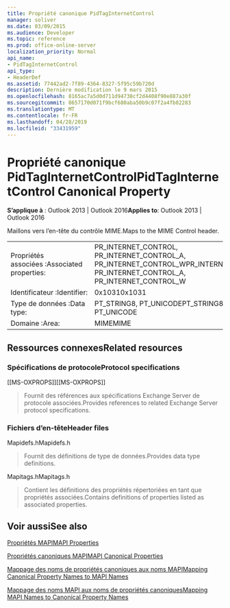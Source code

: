 ```yaml
---
title: Propriété canonique PidTagInternetControl
manager: soliver
ms.date: 03/09/2015
ms.audience: Developer
ms.topic: reference
ms.prod: office-online-server
localization_priority: Normal
api_name:
- PidTagInternetControl
api_type:
- HeaderDef
ms.assetid: 77442ad2-7f89-4364-8327-5f95c59b720d
description: Dernière modification le 9 mars 2015
ms.openlocfilehash: 8165ac7a5d0d711d94738cf2d4408f90e887a30f
ms.sourcegitcommit: 8657170d071f9bcf680aba50b9c07f2a4fb82283
ms.translationtype: MT
ms.contentlocale: fr-FR
ms.lasthandoff: 04/28/2019
ms.locfileid: "33431959"
---
```

# <a name="pidtaginternetcontrol-canonical-property"></a><span data-ttu-id="1a66c-103">Propriété canonique PidTagInternetControl</span><span class="sxs-lookup"><span data-stu-id="1a66c-103">PidTagInternetControl Canonical Property</span></span>

  
  
<span data-ttu-id="1a66c-104">**S’applique à** : Outlook 2013 | Outlook 2016</span><span class="sxs-lookup"><span data-stu-id="1a66c-104">**Applies to**: Outlook 2013 | Outlook 2016</span></span> 
  
<span data-ttu-id="1a66c-105">Maillons vers l’en-tête du contrôle MIME.</span><span class="sxs-lookup"><span data-stu-id="1a66c-105">Maps to the MIME Control header.</span></span>
  
|||
|:-----|:-----|
|<span data-ttu-id="1a66c-106">Propriétés associées :</span><span class="sxs-lookup"><span data-stu-id="1a66c-106">Associated properties:</span></span>  <br/> |<span data-ttu-id="1a66c-107">PR_INTERNET_CONTROL, PR_INTERNET_CONTROL_A, PR_INTERNET_CONTROL_W</span><span class="sxs-lookup"><span data-stu-id="1a66c-107">PR_INTERNET_CONTROL, PR_INTERNET_CONTROL_A, PR_INTERNET_CONTROL_W</span></span>  <br/> |
|<span data-ttu-id="1a66c-108">Identificateur :</span><span class="sxs-lookup"><span data-stu-id="1a66c-108">Identifier:</span></span>  <br/> |<span data-ttu-id="1a66c-109">0x1031</span><span class="sxs-lookup"><span data-stu-id="1a66c-109">0x1031</span></span>  <br/> |
|<span data-ttu-id="1a66c-110">Type de données :</span><span class="sxs-lookup"><span data-stu-id="1a66c-110">Data type:</span></span>  <br/> |<span data-ttu-id="1a66c-111">PT_STRING8, PT_UNICODE</span><span class="sxs-lookup"><span data-stu-id="1a66c-111">PT_STRING8, PT_UNICODE</span></span>  <br/> |
|<span data-ttu-id="1a66c-112">Domaine :</span><span class="sxs-lookup"><span data-stu-id="1a66c-112">Area:</span></span>  <br/> |<span data-ttu-id="1a66c-113">MIME</span><span class="sxs-lookup"><span data-stu-id="1a66c-113">MIME</span></span>  <br/> |
   
## <a name="related-resources"></a><span data-ttu-id="1a66c-114">Ressources connexes</span><span class="sxs-lookup"><span data-stu-id="1a66c-114">Related resources</span></span>

### <a name="protocol-specifications"></a><span data-ttu-id="1a66c-115">Spécifications de protocole</span><span class="sxs-lookup"><span data-stu-id="1a66c-115">Protocol specifications</span></span>

<span data-ttu-id="1a66c-116">[[MS-OXPROPS]]</span><span class="sxs-lookup"><span data-stu-id="1a66c-116">[[MS-OXPROPS]]</span></span> 
  
> <span data-ttu-id="1a66c-117">Fournit des références aux spécifications Exchange Server de protocole associées.</span><span class="sxs-lookup"><span data-stu-id="1a66c-117">Provides references to related Exchange Server protocol specifications.</span></span>
    
### <a name="header-files"></a><span data-ttu-id="1a66c-118">Fichiers d’en-tête</span><span class="sxs-lookup"><span data-stu-id="1a66c-118">Header files</span></span>

<span data-ttu-id="1a66c-119">Mapidefs.h</span><span class="sxs-lookup"><span data-stu-id="1a66c-119">Mapidefs.h</span></span>
  
> <span data-ttu-id="1a66c-120">Fournit des définitions de type de données.</span><span class="sxs-lookup"><span data-stu-id="1a66c-120">Provides data type definitions.</span></span>
    
<span data-ttu-id="1a66c-121">Mapitags.h</span><span class="sxs-lookup"><span data-stu-id="1a66c-121">Mapitags.h</span></span>
  
> <span data-ttu-id="1a66c-122">Contient les définitions des propriétés répertoriées en tant que propriétés associées.</span><span class="sxs-lookup"><span data-stu-id="1a66c-122">Contains definitions of properties listed as associated properties.</span></span>
    
## <a name="see-also"></a><span data-ttu-id="1a66c-123">Voir aussi</span><span class="sxs-lookup"><span data-stu-id="1a66c-123">See also</span></span>



[<span data-ttu-id="1a66c-124">Propriétés MAPI</span><span class="sxs-lookup"><span data-stu-id="1a66c-124">MAPI Properties</span></span>](mapi-properties.md)
  
[<span data-ttu-id="1a66c-125">Propriétés canoniques MAPI</span><span class="sxs-lookup"><span data-stu-id="1a66c-125">MAPI Canonical Properties</span></span>](mapi-canonical-properties.md)
  
[<span data-ttu-id="1a66c-126">Mappage des noms de propriétés canoniques aux noms MAPI</span><span class="sxs-lookup"><span data-stu-id="1a66c-126">Mapping Canonical Property Names to MAPI Names</span></span>](mapping-canonical-property-names-to-mapi-names.md)
  
[<span data-ttu-id="1a66c-127">Mappage des noms MAPI aux noms de propriétés canoniques</span><span class="sxs-lookup"><span data-stu-id="1a66c-127">Mapping MAPI Names to Canonical Property Names</span></span>](mapping-mapi-names-to-canonical-property-names.md)

